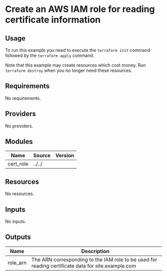 # Create an AWS IAM role for reading certificate information #

## Usage ##

To run this example you need to execute the `terraform init` command
followed by the `terraform apply` command.

Note that this example may create resources which cost money. Run
`terraform destroy` when you no longer need these resources.

## Requirements ##

No requirements.

## Providers ##

No providers.

## Modules ##

| Name | Source | Version |
|------|--------|---------|
| cert\_role | ../../ |  |

## Resources ##

No resources.

## Inputs ##

No inputs.

## Outputs ##

| Name | Description |
|------|-------------|
| role\_arn | The ARN corresponding to the IAM role to be used for reading certificate data for site.example.com |
